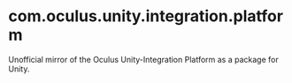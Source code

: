 # com.oculus.unity.integration.platform
Unofficial mirror of the Oculus Unity-Integration Platform as a package for Unity.
